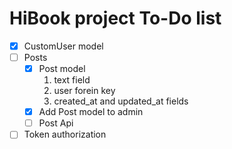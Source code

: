 # HiBook project To-Do list

- [x] CustomUser model
- [ ] Posts
    - [x] Post model
        1. text field
        2. user forein key 
        3. created_at and updated_at fields
    - [x] Add Post model to admin
    - [ ] Post Api
- [ ] Token authorization
